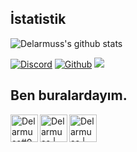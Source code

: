 <p align="left">
  <h2>İstatistik</h2>
  <img src="https://github-readme-stats.vercel.app/api?username=delarmuss&&show_icons=true&title_color=ffffff&icon_color=bb2acf&text_color=daf7dc&bg_color=151515" alt="Delarmuss's github stats"/>
</p> 

<p align="left">
    <a href="https://discordapp.com/users/705186989728858164">
    <img alt="Discord" src="https://img.shields.io/badge/Discord-Delarmuss%23001-7289DA?style=for-the-badge&logo=discord&logoColor=7289DA&logoWidth=20&labelColor=000'"></a>
    <a href="https://github.com/delarmuss">
    <img alt="Github" src="https://img.shields.io/github/followers/delarmuss?color=1DA1F2&logo=github&label=Followers&style=for-the-badge"></a>   
    <a href="https://discord.gg/VRazacsU5U" rel="nofollow">
    <img src="https://img.shields.io/discord/837321402130366541?label=Discord&style=for-the-badge"  style="max-width:100%;"></a>
</p>
<p align="left">
  <h2>Ben buralardayım.</h2>

  [<img align="left" alt="Delarmuss#001 | Discord" width="44px" src="https://i.ibb.co/YtNhB1V/icons8-discord-new-logo-48.png" />][discord]
  [<img align="left" alt="Delarmuss | Youtube" width="44px" src="https://img.icons8.com/color/2x/youtube-play.png" />][youtube]
  [<img align="left" alt="Delarmuss | Twitch" width="44px" src="https://img.icons8.com/fluent/2x/twitch.png" />][twitch]

  [discord]: https://discord.gg/VRazacsU5U
  [youtube]: https://www.youtube.com/channel/UCydD_5R--qyHmuUtRogeYBA
  [twitch]: https://www.twitch.tv/delarmuss
</p>
